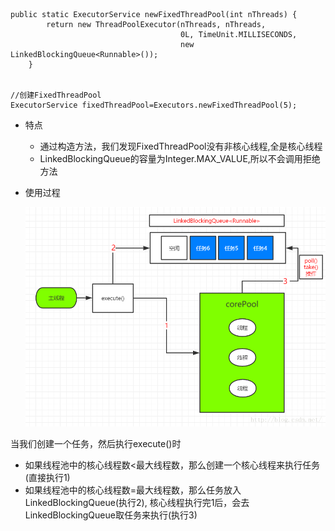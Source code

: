 
```

public static ExecutorService newFixedThreadPool(int nThreads) {
        return new ThreadPoolExecutor(nThreads, nThreads,
                                      0L, TimeUnit.MILLISECONDS,
                                      new LinkedBlockingQueue<Runnable>());
    }


//创建FixedThreadPool
ExecutorService fixedThreadPool=Executors.newFixedThreadPool(5);
```
* 特点
  * 通过构造方法，我们发现FixedThreadPool没有非核心线程,全是核心线程
  * LinkedBlockingQueue的容量为Integer.MAX_VALUE,所以不会调用拒绝方法    
  

* 使用过程

  ![alt 属性文本](../picture/img_5.png)    

当我们创建一个任务，然后执行execute()时
* 如果线程池中的核心线程数<最大线程数，那么创建一个核心线程来执行任务(直接执行1)
* 如果线程池中的核心线程数=最大线程数，那么任务放入LinkedBlockingQueue(执行2),
  核心线程执行完1后，会去LinkedBlockingQueue取任务来执行(执行3)